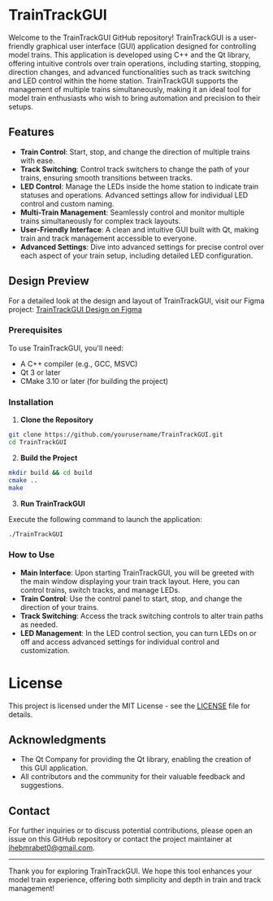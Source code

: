 # TrainTrackGUI

Welcome to the TrainTrackGUI GitHub repository! TrainTrackGUI is a user-friendly graphical user interface (GUI) application designed for controlling model trains. This application is developed using C++ and the Qt library, offering intuitive controls over train operations, including starting, stopping, direction changes, and advanced functionalities such as track switching and LED control within the home station. TrainTrackGUI supports the management of multiple trains simultaneously, making it an ideal tool for model train enthusiasts who wish to bring automation and precision to their setups.

## Features

- **Train Control**: Start, stop, and change the direction of multiple trains with ease.
- **Track Switching**: Control track switchers to change the path of your trains, ensuring smooth transitions between tracks.
- **LED Control**: Manage the LEDs inside the home station to indicate train statuses and operations. Advanced settings allow for individual LED control and custom naming.
- **Multi-Train Management**: Seamlessly control and monitor multiple trains simultaneously for complex track layouts.
- **User-Friendly Interface**: A clean and intuitive GUI built with Qt, making train and track management accessible to everyone.
- **Advanced Settings**: Dive into advanced settings for precise control over each aspect of your train setup, including detailed LED configuration.

## Design Preview

For a detailed look at the design and layout of TrainTrackGUI, visit our Figma project: [TrainTrackGUI Design on Figma](https://www.figma.com/file/MjVzc8A4W3Lkq8ZMYNWjDN/CPP-Projekt?type=design&node-id=103%3A1175&mode=design&t=0L5y7wcxeiMkskPq-1)

### Prerequisites

To use TrainTrackGUI, you'll need:

- A C++ compiler (e.g., GCC, MSVC)
- Qt 3 or later
- CMake 3.10 or later (for building the project)

### Installation

1. **Clone the Repository**

```sh
git clone https://github.com/yourusername/TrainTrackGUI.git
cd TrainTrackGUI
```

2. **Build the Project**

```sh
mkdir build && cd build
cmake ..
make
```

3. **Run TrainTrackGUI**

Execute the following command to launch the application:

```sh
./TrainTrackGUI
```

### How to Use

- **Main Interface**: Upon starting TrainTrackGUI, you will be greeted with the main window displaying your train track layout. Here, you can control trains, switch tracks, and manage LEDs.
- **Train Control**: Use the control panel to start, stop, and change the direction of your trains.
- **Track Switching**: Access the track switching controls to alter train paths as needed.
- **LED Management**: In the LED control section, you can turn LEDs on or off and access advanced settings for individual control and customization.

# License

This project is licensed under the MIT License - see the [LICENSE](LICENSE) file for details.

## Acknowledgments

- The Qt Company for providing the Qt library, enabling the creation of this GUI application.
- All contributors and the community for their valuable feedback and suggestions.

## Contact

For further inquiries or to discuss potential contributions, please open an issue on this GitHub repository or contact the project maintainer at ihebmrabet0@gmail.com.

---

Thank you for exploring TrainTrackGUI. We hope this tool enhances your model train experience, offering both simplicity and depth in train and track management!
